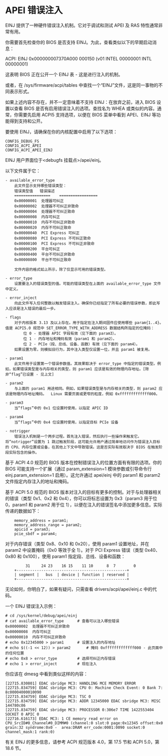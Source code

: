 # APEI 错误注入

EINJ 提供了一种硬件错误注入机制。它对于调试和测试 APEI 及 RAS 特性通常非常有用。

你需要首先检查你的 BIOS 是否支持 EINJ。为此，查看类似以下的早期启动消息：

ACPI: EINJ 0x000000007370A000 000150 (v01 INTEL 00000001 INTL 00000001)

这表明 BIOS 正在公开一个 EINJ 表 - 这是进行注入的机制。

或者，在 /sys/firmware/acpi/tables 中查找一个“EINJ”文件，这是同一事物的不同表示形式。

如果上述内容不存在，并不一定意味着不支持 EINJ：在放弃之前，进入 BIOS 设置以查看 BIOS 是否有启用错误注入的选项。查找名为 WHEA 或类似的内容。通常，你需要先启用 ACPI5 支持选项，以便在 BIOS 菜单中看到 APEI、EINJ 等功能得到支持和公开。

要使用 EINJ，请确保在你的内核配置中启用了以下选项：

```
CONFIG_DEBUG_FS
CONFIG_ACPI_APEI
CONFIG_ACPI_APEI_EINJ
```

EINJ 用户界面位于<debugfs 挂载点>/apei/einj。

以下文件属于它：

```
- available_error_type
	此文件显示支持哪些错误类型：
	错误类型值	错误描述
	================	=================
	0x00000001	处理器可纠正
	0x00000002	处理器不可纠正非致命
	0x00000004	处理器不可纠正致命
	0x00000008	内存可纠正
	0x00000010	内存不可纠正非致命
	0x00000020	内存不可纠正致命
	0x00000040	PCI Express 可纠正
	0x00000080	PCI Express 不可纠正致命
	0x00000100	PCI Express 不可纠正非致命
	0x00000200	平台可纠正
	0x00000400	平台不可纠正非致命
	0x00000800	平台不可纠正致命
	
	文件内容的格式如上所示，除了仅显示可用的错误类型。

- error_type
	设置要注入的错误类型的值。可能的错误类型在上面的 available_error_type 文件中定义。

- error_inject
	向此文件写入任何整数以触发错误注入。确保你已经指定了所有必要的错误参数，即此写入应该是注入错误的最后一步。

- flags
	对于内核版本 3.13 及以上存在。用于指定在注入期间固件应使用哪些 param{1..4}。值是 ACPI5.0 规范中 SET_ERROR_TYPE_WITH_ADDRESS 数据结构所指定的位掩码：
		位 0 - 处理器 APIC 字段有效（见下面的 param3）。 	
		位 1 - 内存地址和掩码有效（param1 和 param2）。 	
		位 2 - PCIe（段、总线、设备、函数）有效（见下面的 param4）。
	如果设置为零，则模拟旧行为，其中注入类型仅设置一位，并且 param1 被复用。

- param1
	此文件用于设置第一个错误参数值。其效果取决于 error_type 中指定的错误类型。例如，如果错误类型是与内存相关的类型，则 param1 应该是有效的物理内存地址。[除非“flag”已设置 - 见上文]

- param2
	与上面的 param1 用途相同。例如，如果错误类型是与内存相关的类型，则 param2 应该是物理内存地址掩码。  Linux 需要页面或更窄的粒度，例如 0xfffffffffffff000。

- param3
	当“flags”中的 0x1 位设置时使用，以指定 APIC ID

- param4
	当“flags”中的 0x4 位设置时使用，以指定目标 PCIe 设备

- notrigger
	错误注入机制是一个两步过程。首先注入错误，然后执行一些操作来触发它。将“notrigger”设置为 1 跳过触发阶段，这可能允许用户通过简单地访问作为错误注入目标的 CPU、内存位置或设备，在其他上下文中导致错误。这是否实际有效取决于 BIOS 在触发阶段实际包含的操作。
```

基于 ACPI 4.0 规范的 BIOS 版本在控制错误注入的位置方面有有限的选项。你的 BIOS 可能支持一个扩展（通过 param_extension=1 模块参数或引导命令行 einj.param_extension=1 启用）。这允许通过 apei/einj 中的 param1 和 param2 文件指定内存注入的地址和掩码。

基于 ACPI 5.0 规范的 BIOS 版本对注入的目标有更多的控制。对于与处理器相关的错误（类型 0x1、0x2 和 0x4），你可以将标志设置为 0x3（param3 用于位 0，param1 和 param2 用于位 1），以便在注入的错误签名中添加更多信息。实际传递的数据如下：

```
	memory_address = param1;
	memory_address_range = param2;
	apicid = param3;
	pcie_sbdf = param4;
```

对于内存错误（类型 0x8、0x10 和 0x20），使用 param1 设置地址，并在 param2 中设置掩码（0x0 等效于全 1）。对于 PCI Express 错误（类型 0x40、0x80 和 0x100），使用 param1 指定段、总线、设备和函数：

```
         31     24 23    16 15    11 10      8  7        0
	+-------------------------------------------------+
	| segment |   bus  | device | function | reserved |
	+-------------------------------------------------+
```

无论如何，你明白了，如果有疑问，只需查看 drivers/acpi/apei/einj.c 中的代码。

一个 EINJ 错误注入示例：

```
# cd /sys/kernel/debug/apei/einj
# cat available_error_type		# 查看可以注入哪些错误
0x00000002	处理器不可纠正非致命
0x00000008	内存可纠正
0x00000010	内存不可纠正非致命
# echo 0x12345000 > param1		# 设置注入的内存地址
# echo $((-1 << 12)) > param2		# 掩码 0xfffffffffffff000 - 此页面中的任何位置
# echo 0x8 > error_type			# 选择可纠正内存错误
# echo 1 > error_inject			# 现在注入
```

你应该在 dmesg 中看到类似这样的内容：

```
[22715.830801] EDAC sbridge MC3: HANDLING MCE MEMORY ERROR
[22715.834759] EDAC sbridge MC3: CPU 0: Machine Check Event: 0 Bank 7: 8c00004000010090
[22715.834759] EDAC sbridge MC3: TSC 0
[22715.834759] EDAC sbridge MC3: ADDR 12345000 EDAC sbridge MC3: MISC 144780c86
[22715.834759] EDAC sbridge MC3: PROCESSOR 0:306e7 TIME 1422553404 SOCKET 0 APIC 0
[22716.616173] EDAC MC3: 1 CE memory read error on CPU_SrcID#0_Channel#0_DIMM#0 (channel:0 slot:0 page:0x12345 offset:0x0 grain:32 syndrome:0x0 -  area:DRAM err_code:0001:0090 socket:0 channel_mask:1 rank:0)
```

有关 EINJ 的更多信息，请参考 ACPI 规范版本 4.0，第 17.5 节和 ACPI 5.0，第 18.6 节。